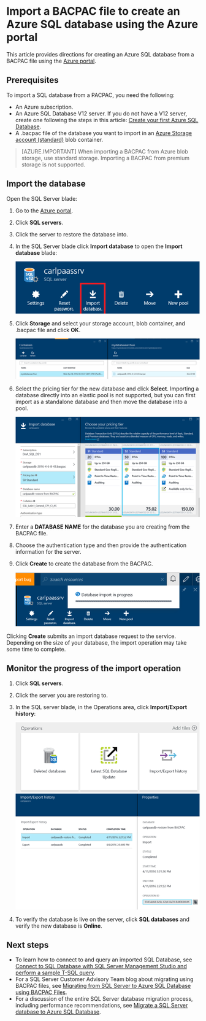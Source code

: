 <properties
    pageTitle="Import a BACPAC file to create an Azure SQL database | Azure"
    description="Create an Azure SQL database by importing an existing BACPAC file."
    services="sql-database"
    documentationcenter=""
    author="CarlRabeler"
    manager="jhubbard"
    editor="" />
<tags
    ms.assetid="cf9a9631-56aa-4985-a565-1cacc297871d"
    ms.service="sql-database"
    ms.custom="migrate and move"
    ms.devlang="NA"
    ms.date="02/07/2017"
    wacn.date=""
    ms.author="carlrab"
    ms.workload="data-management"
    ms.topic="article"
    ms.tgt_pltfrm="NA" />

# Import a BACPAC file to create an Azure SQL database using the Azure portal

This article provides directions for creating an Azure SQL database from a BACPAC file using the [Azure portal](https://portal.azure.cn).

## Prerequisites

To import a SQL database from a PACPAC, you need the following:

* An Azure subscription. 
* An Azure SQL Database V12 server. If you do not have a V12 server, create one following the steps in this article: [Create your first Azure SQL Database](/documentation/articles/sql-database-get-started/).
* A .bacpac file of the database you want to import in an [Azure Storage account (standard)](/documentation/articles/storage-create-storage-account/) blob container.

> [AZURE.IMPORTANT]
> When importing a BACPAC from Azure blob storage, use standard storage. Importing a BACPAC from 
> premium storage is not supported.
> 

## Import the database
Open the SQL Server blade:

1. Go to the [Azure portal](https://portal.azure.cn).
2. Click **SQL servers**.
3. Click the server to restore the database into.
4. In the SQL Server blade click **Import database** to open the **Import database** blade:
   
   ![import database][1]
5. Click **Storage** and select your storage account, blob container, and .bacpac file and click **OK**.
   
   ![configure storage options][2]
6. Select the pricing tier for the new database and click **Select**. Importing a database directly into an elastic pool is not supported, but you can first import as a standalone database and then move the database into a pool.
   
   ![select pricing tier][3]
7. Enter a **DATABASE NAME** for the database you are creating from the BACPAC file.
8. Choose the authentication type and then provide the authentication information for the server. 
9. Click **Create** to create the database from the BACPAC.
   
   ![create database][4]

Clicking **Create** submits an import database request to the service. Depending on the size of your database, the import operation may take some time to complete.

## Monitor the progress of the import operation
1. Click **SQL servers**.
2. Click the server you are restoring to.
3. In the SQL server blade, in the Operations area, click **Import/Export history**:
   
   ![import export history][5]
   ![import export history][6]

4. To verify the database is live on the server, click **SQL databases** and verify the new database is **Online**.

## Next steps
* To learn how to connect to and query an imported SQL Database, see [Connect to SQL Database with SQL Server Management Studio and perform a sample T-SQL query](/documentation/articles/sql-database-connect-query-ssms/).
* For a SQL Server Customer Advisory Team blog about migrating using BACPAC files, see [Migrating from SQL Server to Azure SQL Database using BACPAC Files](https://blogs.msdn.microsoft.com/sqlcat/2016/10/20/migrating-from-sql-server-to-azure-sql-database-using-bacpac-files/).
* For a discussion of the entire SQL Server database migration process, including performance recommendations, see [Migrate a SQL Server database to Azure SQL Database](/documentation/articles/sql-database-cloud-migrate/).


<!--Image references-->
[1]: ./media/sql-database-import/import-database.png
[2]: ./media/sql-database-import/storage-options.png
[3]: ./media/sql-database-import/pricing-tier.png
[4]: ./media/sql-database-import/create.png
[5]: ./media/sql-database-import/import-history.png
[6]: ./media/sql-database-import/import-status.png
